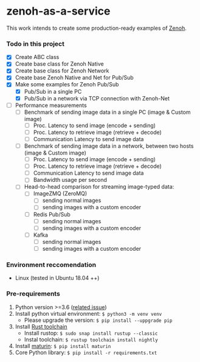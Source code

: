 # zenoh-as-a-service
This work intends to create some production-ready examples of [Zenoh](http://zenoh.io/). 


### Todo in this project
- [x] Create ABC class
- [x] Create base class for Zenoh Native
- [x] Create base class for Zenoh Network
- [x] Create base Zenoh Native and Net for Pub/Sub
- [x] Make some examples for Zenoh Pub/Sub
    - [x] Pub/Sub in a single PC
    - [x] Pub/Sub in a network via TCP connection with Zenoh-Net
- [ ] Performance measurements
    - [ ] Benchmark of sending image data in a single PC (image & Custom image)
        - [ ] Proc. Latency to send image (encode + sending)
        - [ ] Proc. Latency to retrieve image (retrieve + decode)
        - [ ] Communication Latency to send image data
    - [ ] Benchmark of sending image data in a network, between two hosts  (image & Custom image)
        - [ ] Proc. Latency to send image (encode + sending)
        - [ ] Proc. Latency to retrieve image (retrieve + decode)
        - [ ] Communication Latency to send image data
        - [ ] Bandwidth usage per second
    - [ ] Head-to-head comparison for streaming image-typed data:
        - [ ] ImageZMQ (ZeroMQ)
            - [ ] sending normal images 
            - [ ] sending images with a custom encoder
        - [ ] Redis Pub/Sub 
            - [ ] sending normal images 
            - [ ] sending images with a custom encoder 
        - [ ] Kafka
            - [ ] sending normal images 
            - [ ] sending images with a custom encoder 

### Environment reccomendation
- Linux (tested in Ubuntu 18.04 ++)

### Pre-requirements
1. Python version >=3.6 ([related issue](https://github.com/eclipse-zenoh/zenoh-python/commit/0e9b37780730b13b827e949e941922f53e5626b4))
2. Install python virtual environment: `$ python3 -m venv venv`
    - Please upgrade the version: `$ pip install --uppgrade pip`
3. Install [Rust toolchain](https://rustup.rs/)
    - Install rustop: `$ sudo snap install rustup --classic`
    - Instal toolchain: `$ rustup toolchain install nightly`
4. Install [maturin](https://github.com/PyO3/maturin): `$ pip install maturin`
5. Core Python library: `$ pip install -r requirements.txt`